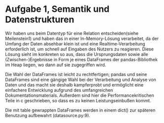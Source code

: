 # Aufgabe 1, Semantik und Datenstrukturen
Wir haben uns beim Datentyp für eine Relation entscheiden(siehe Meilenstein1) 
und haben das in einer In-Memory-Lösung verarbeitet, da der Umfang der Daten absehbar klein ist und eine 
Realtime-Verarbeitung erforderlich ist, um schnell auf Eingaben des Nutzers zu reagieren.
Diese Lösung sieht im konkreten so aus, dass die Ursprungsdaten sowie alle (Zwischen-)Ergebnisse in Form je eines 
DataFrames der pandas-Bibliothek im Heap liegen, wo dann auf sie zugegriffen wird.

Die Wahl der DataFrames ist leicht zu rechtfertigen; pandas und seine DataFrames sind eine gängige Wahl bei der 
Verarbeitung und Analyse von Daten und das macht sie deshalb kampferprobt und ermöglicht eine einfachere Entwicklung 
aufgrund des umfangreichen Dokumentationsmaterials. Außerdem sind hier die Performancekritischen Teile in c 
geschrieben, so dass es zu keinen Leistungseinbußen kommt. 

Die mit table gewrappten DataFrames werden in einem dict() zur späteren Benutzung aufbewahrt (datasource.py:9).